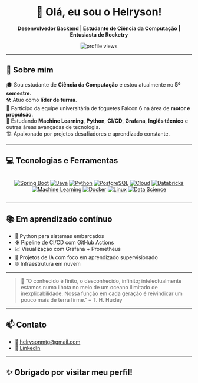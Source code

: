 <h1 align="center">👋 Olá, eu sou o Helryson!</h1>

<p align="center">
  <strong>Desenvolvedor Backend | Estudante de Ciência da Computação | Entusiasta de Rocketry</strong>
</p>

<p align="center">
  <img src="https://komarev.com/ghpvc/?username=helryson&color=blue" alt="profile views"/>
</p>

---

## 🚀 Sobre mim

🎓 Sou estudante de **Ciência da Computação** e estou atualmente no **5º semestre**.<br>
🛠️ Atuo como **líder de turma**.<br>
🧠 Participo da equipe universitária de foguetes Falcon 6 na área de **motor e propulsão**.<br>
🌱 Estudando **Machine Learning**, **Python**, **CI/CD**, **Grafana**, **Inglês técnico** e outras áreas avançadas de tecnologia.<br>
🏗️ Apaixonado por projetos desafiadores e aprendizado constante.

---

## 💻 Tecnologias e Ferramentas

<p align="center" style="display: inline-block;">
  <a href="https://en.wikipedia.org/wiki/Spring_Boot"><img alt="Spring Boot" src="https://img.shields.io/badge/Spring-6DB33F?style=for-the-badge&logo=spring&logoColor=white"/></a>
  <a href="https://pt.wikipedia.org/wiki/Java_(linguagem_de_programa%C3%A7%C3%A3o)"><img alt="Java" src="https://img.shields.io/badge/Java-ED8B00?style=for-the-badge&logo=openjdk&logoColor=white"/></a>
  <a href="https://www.python.org"><img alt="Python" src="https://img.shields.io/badge/Python-3776AB?style=for-the-badge&logo=python&logoColor=white"/></a>
  <a href="https://pt.wikipedia.org/wiki/PostgreSQL"><img alt="PostgreSQL" src="https://img.shields.io/badge/PostgreSQL-336791?style=for-the-badge&logo=postgresql&logoColor=white"/></a>
  <a href="https://en.wikipedia.org/wiki/Cloud_computing"><img alt="Cloud" src="https://img.shields.io/badge/Cloud_Computing-4285F4?style=for-the-badge&logo=google-cloud&logoColor=white"/></a>
  <a href="https://www.databricks.com"><img alt="Databricks" src="https://img.shields.io/badge/Databricks-FC4202?style=for-the-badge&logo=databricks&logoColor=white"/></a>
  <a href="https://en.wikipedia.org/wiki/Machine_learning"><img alt="Machine Learning" src="https://img.shields.io/badge/Machine_Learning-FF6F00?style=for-the-badge&logo=tensorflow&logoColor=white"/></a>
  <a href="https://www.docker.com"><img alt="Docker" src="https://img.shields.io/badge/Docker-2496ED?style=for-the-badge&logo=docker&logoColor=white"/></a>
  <a href="https://pt.wikipedia.org/wiki/Linux"><img alt="Linux" src="https://img.shields.io/badge/Linux-FCC624?style=for-the-badge&logo=linux&logoColor=black"/></a>
  <a href="https://pt.wikipedia.org/wiki/Data_science"><img alt="Data Science" src="https://img.shields.io/badge/Data_Science-3C5186?style=for-the-badge&logo=databricks&logoColor=white"/></a>
</p>

---

## 📚 Em aprendizado contínuo

- 📌 Python para sistemas embarcados
- ⚙️ Pipeline de CI/CD com GitHub Actions
- 📈 Visualização com Grafana + Prometheus
- 🤖 Projetos de IA com foco em aprendizado supervisionado
- 🌐 Infraestrutura em nuvem

---

> 🧠 “O conhecido é finito, o desconhecido, infinito; intelectualmente estamos numa ilhota no meio de um oceano ilimitado de inexplicabilidade. Nossa função em cada geração é reivindicar um pouco mais de terra firme.” – T. H. Huxley

---

## 📫 Contato

- 📧 helrysonmtg@gmail.com
- 💼 [LinkedIn](https://www.linkedin.com/in/helryson-rodrigues-oliveira-23559a201/?jobid=1234)

---

## ✨ Obrigado por visitar meu perfil!

